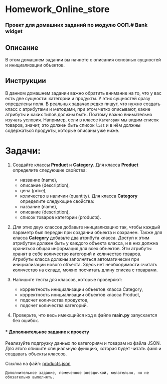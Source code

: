 # Homework_Online_store
### Проект для домашних заданий по модулю ООП.# Bank widget

## Описание
В этом домашнем задании вы начнете с описания основных сущностей и инициализации объектов.

## Инструкции
В данном домашнем задании важно обратить внимание на то, что у вас есть две сущности: категории и продукты. У этих сущностей сразу определены поля. 
В реальных задачах редко пишут, что нужно создать класс с атрибутами и методами, при этом четко описывают, какие атрибуты и каких типов должны быть. Поэтому важно внимательно изучать условия. 
Например, если в классе `Категории` мы видим список товаров, значит, это должен быть список `list` и в нём должны содержаться продукты, которые описаны уже ниже.

# Задачи:
1. Создайте классы **Product** и **Category**.
Для класса **Product** определите следующие свойства:
    - название (name),
    - описание (description),
    - цена (price),
    - количество в наличии (quantity).
Для класса **Category** определите следующие свойства:
    - название (name),
    - описание (description),
    - список товаров категории (products).

2. Для этих двух классов добавьте инициализацию так, чтобы каждый параметр был передан при создании объекта и сохранен.
Также для класса **Category** добавьте два атрибута класса. Доступ к этим атрибутам должен быть у каждого объекта класса, и в них должна храниться общая информация для всех объектов. 
Эти атрибуты хранят в себе количество категорий и количество товаров.
Атрибуты класса должны заполняться автоматически при инициализации нового объекта.
Здесь нет необходимости считать количество на складе, можно посчитать длину списка с товарами.

3. Напишите тесты для классов, которые проверяют:
   + корректность инициализации объектов класса Category,
   + корректность инициализации объектов класса Product,
   + подсчет количества продуктов,
   + подсчет количества категорий.

4. Проверьте, что весь имеющийся код в файле **main.py** запускается без ошибок.

#### * Дополнительное задание к проекту
Реализуйте подгрузку данных по категориям и товарам из файла JSON. 
Для этого опишите специальную функцию, которая будет читать файл и создавать объекты классов.

Ссылка на файл: [products.json](https://drive.google.com/file/d/1fTgJX1_-rI2JbuM2He6OPyU_N5PyePsd/view)

`Дополнительное задание, помеченное звездочкой, желательно, но не обязательно выполнять.`
